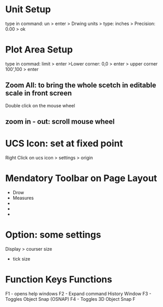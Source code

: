 # Unit Setup
type in command: un > enter > Drwing units > type: inches > Precision: 0.00 > ok

# Plot Area Setup
type in commad: limit > enter >Lower corner: 0,0 > enter > upper corner 100',100 > enter

## Zoom All: to bring the whole scetch in editable scale in front screen
Double click on the mouse wheel

## zoom in - out: scroll mouse wheel

# UCS Icon: set at fixed point
Right Click on ucs icon > settings > origin

# Mendatory Toolbar on Page Layout
- Drow
- Measures
-
-
-


# Option: some settings 
Display > courser size 
 - tick size

# Function Keys Functions
F1 - opens help windows
F2 - Expand command History Window
F3 - Toggles Object Snap (OSNAP)
F4 - Toggles 3D Object Snap 
F
